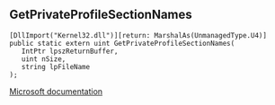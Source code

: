 ## GetPrivateProfileSectionNames

```
[DllImport("Kernel32.dll")][return: MarshalAs(UnmanagedType.U4)]
public static extern uint GetPrivateProfileSectionNames(
   IntPtr lpszReturnBuffer,
   uint nSize,
   string lpFileName
);
```

[Microsoft documentation](https://docs.microsoft.com/en-us/windows/win32/api/winbase/nf-winbase-getprivateprofilesectionnamesw)
